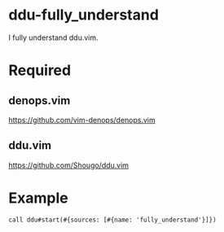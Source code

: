 # ddu-fully_understand

I fully understand ddu.vim.

# Required

## denops.vim

https://github.com/vim-denops/denops.vim

## ddu.vim

https://github.com/Shougo/ddu.vim

# Example

```
call ddu#start(#{sources: [#{name: 'fully_understand'}]})
```
